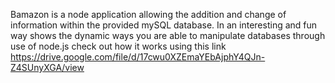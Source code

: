 Bamazon is a node application allowing the addition and change of information within the provided mySQL database. In an interesting and fun way shows the dynamic ways you are able to manipulate databases through use of node.js
check out how it works using this link https://drive.google.com/file/d/17cwu0XZEmaYEbAjphY4QJn-Z4SUnyXGA/view

